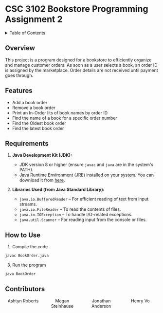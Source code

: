 <!-- Not finished this README btw -->
# CSC 3102 Bookstore Programming Assignment 2
<!-- PLEASE give me a better title name -->


<!-- TABLE OF CONTENTS -->
<details>
    <summary> Table of Contents</summary>
    <ol>
        <li><a href="#Overview">Overview</a></li>
        <li><a href="#Features">Features</a></li>
        <li><a href="#Requirements">Getting Started</a></li>
        <li><a href="#How to Use">How to Use</a></li>
        <li><a href="#Contributors">Contributing</a></li>
    </ol>
</details>


<!-- Overview -->
## Overview

This project is a program designed for a bookstore to efficiently organize and manage customer orders. As soon as a user selects a book, an order ID is assigned by the marketplace. Order details are not received until payment goes through.

<!-- Features -->
## Features

- Add a book order
- Remove a book order
- Print an In-Order lits of book names by order ID
- Find the name of a book for a specific order number
- Find the Oldest book order
- Find the latest book order

<!-- Requirements -->
## Requirements
1. **Java Development Kit (JDK):**  
   - JDK version 8 or higher (ensure `javac` and `java` are in the system's PATH).
   - Java Runtime Environment (JRE) installed on your system. You can download it from <a href="https://www.java.com/en/download/">here</a>.

2. **Libraries Used (from Java Standard Library):**  
   - `java.io.BufferedReader` – For efficient reading of text from input streams.
   - `java.io.FileReader` – To read the contents of files.
   - `java.io.IOException` – To handle I/O-related exceptions.
   - `java.util.Scanner` – For reading input from the console or files.


<!-- How to Use -->
## How to Use
1. Compile the code
```bash
javac BookOrder.java
```

3. Run the program
```bash
java BookOrder
```


<!-- Contributors -->
## Contributors
<div style="display: grid; grid-template-columns: repeat(4, 1fr); text-align: center; width: 100%; gap: 10px;">
  <div>Ashtyn Roberts</div>
  <div>Megan Steinhause</div>
  <div>Jonathan Anderson</div>
  <div>Henry Vo</div>
</div>
